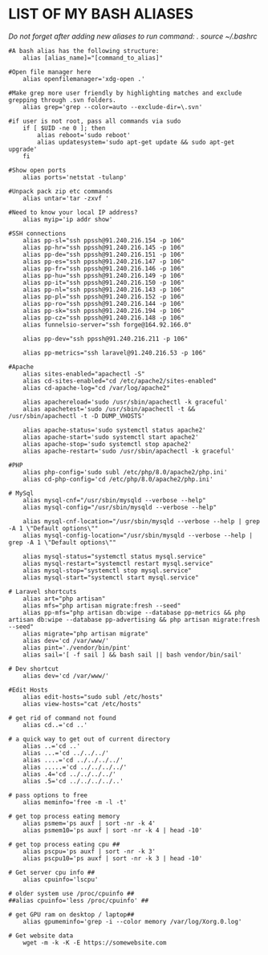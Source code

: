 # LIST OF MY BASH ALIASES
*Do not forget after adding new aliases to run command: . source ~/.bashrc*

    #A bash alias has the following structure:
        alias [alias_name]="[command_to_alias]"

    #Open file manager here
        alias openfilemanager='xdg-open .'

    #Make grep more user friendly by highlighting matches and exclude grepping through .svn folders.
        alias grep='grep --color=auto --exclude-dir=\.svn'

    #if user is not root, pass all commands via sudo
        if [ $UID -ne 0 ]; then
            alias reboot='sudo reboot'
            alias updatesystem='sudo apt-get update && sudo apt-get upgrade'
        fi

    #Show open ports
        alias ports='netstat -tulanp'

    #Unpack pack zip etc commands
        alias untar='tar -zxvf '

    #Need to know your local IP address?
        alias myip='ip addr show'

    #SSH connections
        alias pp-sl="ssh ppssh@91.240.216.154 -p 106"
        alias pp-hr="ssh ppssh@91.240.216.145 -p 106"
        alias pp-de="ssh ppssh@91.240.216.151 -p 106"
        alias pp-es="ssh ppssh@91.240.216.147 -p 106"
        alias pp-fr="ssh ppssh@91.240.216.146 -p 106"
        alias pp-hu="ssh ppssh@91.240.216.149 -p 106"
        alias pp-it="ssh ppssh@91.240.216.150 -p 106"
        alias pp-nl="ssh ppssh@91.240.216.143 -p 106"
        alias pp-pl="ssh ppssh@91.240.216.152 -p 106"
        alias pp-ro="ssh ppssh@91.240.216.144 -p 106"
        alias pp-sk="ssh ppssh@91.240.216.194 -p 106"
        alias pp-cz="ssh ppssh@91.240.216.148 -p 106"
        alias funnelsio-server="ssh forge@164.92.166.0"
        
        alias pp-dev="ssh ppssh@91.240.216.211 -p 106"
        
        alias pp-metrics="ssh laravel@91.240.216.53 -p 106"

    #Apache
        alias sites-enabled="apachectl -S"
        alias cd-sites-enabled="cd /etc/apache2/sites-enabled"
        alias cd-apache-log="cd /var/log/apache2"
    
        alias apachereload='sudo /usr/sbin/apachectl -k graceful'
        alias apachetest='sudo /usr/sbin/apachectl -t && /usr/sbin/apachectl -t -D DUMP_VHOSTS'
    
        alias apache-status='sudo systemctl status apache2'
        alias apache-start='sudo systemctl start apache2'
        alias apache-stop='sudo systemctl stop apache2'
        alias apache-restart='sudo /usr/sbin/apachectl -k graceful'

    #PHP
        alias php-config='sudo subl /etc/php/8.0/apache2/php.ini'
        alias cd-php-config='cd /etc/php/8.0/apache2/php.ini'

    # MySql
        alias mysql-cnf="/usr/sbin/mysqld --verbose --help"
        alias mysql-config="/usr/sbin/mysqld --verbose --help"

        alias mysql-cnf-location="/usr/sbin/mysqld --verbose --help | grep -A 1 \"Default options\""
        alias mysql-config-location="/usr/sbin/mysqld --verbose --help | grep -A 1 \"Default options\""

        alias mysql-status="systemctl status mysql.service"
        alias mysql-restart="systemctl restart mysql.service"
        alias mysql-stop="systemctl stop mysql.service"
        alias mysql-start="systemctl start mysql.service"

    # Laravel shortcuts
        alias art="php artisan"
        alias mfs="php artisan migrate:fresh --seed"
        alias pp-mfs="php artisan db:wipe --database pp-metrics && php artisan db:wipe --database pp-advertising && php artisan migrate:fresh --seed"
        alias migrate="php artisan migrate"
        alias dev='cd /var/www/'
        alias pint='./vendor/bin/pint'
        alias sail='[ -f sail ] && bash sail || bash vendor/bin/sail'

    # Dev shortcut
        alias dev='cd /var/www/'

    #Edit Hosts
        alias edit-hosts="sudo subl /etc/hosts"
        alias view-hosts="cat /etc/hosts"

    # get rid of command not found
        alias cd..='cd ..'

    # a quick way to get out of current directory
        alias ..='cd ..'
        alias ...='cd ../../../'
        alias ....='cd ../../../../'
        alias .....='cd ../../../../'
        alias .4='cd ../../../../'
        alias .5='cd ../../../../..'

    # pass options to free
        alias meminfo='free -m -l -t'

    # get top process eating memory
        alias psmem='ps auxf | sort -nr -k 4'
        alias psmem10='ps auxf | sort -nr -k 4 | head -10'

    # get top process eating cpu ##
        alias pscpu='ps auxf | sort -nr -k 3'
        alias pscpu10='ps auxf | sort -nr -k 3 | head -10'

    # Get server cpu info ##
        alias cpuinfo='lscpu'

    # older system use /proc/cpuinfo ##
    ##alias cpuinfo='less /proc/cpuinfo' ##

    # get GPU ram on desktop / laptop##
        alias gpumeminfo='grep -i --color memory /var/log/Xorg.0.log'

    # Get website data
        wget -m -k -K -E https://somewebsite.com
